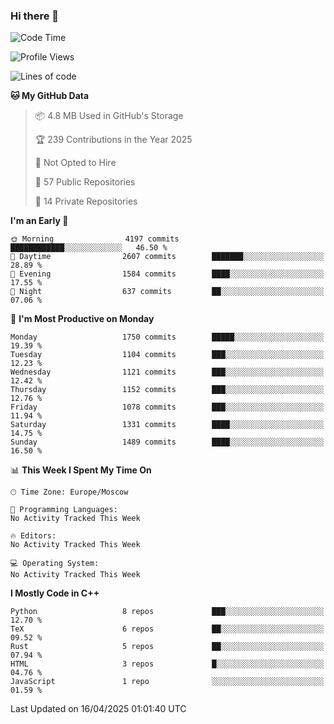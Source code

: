 ### Hi there 👋

<!--
**SemenMartynov/SemenMartynov** is a ✨ _special_ ✨ repository because its `README.md` (this file) appears on your GitHub profile.

Here are some ideas to get you started:

- 🔭 I’m currently working on ...
- 🌱 I’m currently learning ...
- 👯 I’m looking to collaborate on ...
- 🤔 I’m looking for help with ...
- 💬 Ask me about ...
- 📫 How to reach me: ...
- 😄 Pronouns: ...
- ⚡ Fun fact: ...
-->

<!--START_SECTION:waka-->
![Code Time](http://img.shields.io/badge/Code%20Time-0%20secs-blue)

![Profile Views](http://img.shields.io/badge/Profile%20Views-0-blue)

![Lines of code](https://img.shields.io/badge/From%20Hello%20World%20I%27ve%20Written-7.6%20million%20lines%20of%20code-blue)

**🐱 My GitHub Data** 

> 📦 4.8 MB Used in GitHub's Storage 
 > 
> 🏆 239 Contributions in the Year 2025
 > 
> 🚫 Not Opted to Hire
 > 
> 📜 57 Public Repositories 
 > 
> 🔑 14 Private Repositories 
 > 
**I'm an Early 🐤** 

```text
🌞 Morning                4197 commits        ████████████░░░░░░░░░░░░░   46.50 % 
🌆 Daytime                2607 commits        ███████░░░░░░░░░░░░░░░░░░   28.89 % 
🌃 Evening                1584 commits        ████░░░░░░░░░░░░░░░░░░░░░   17.55 % 
🌙 Night                  637 commits         ██░░░░░░░░░░░░░░░░░░░░░░░   07.06 % 
```
📅 **I'm Most Productive on Monday** 

```text
Monday                   1750 commits        █████░░░░░░░░░░░░░░░░░░░░   19.39 % 
Tuesday                  1104 commits        ███░░░░░░░░░░░░░░░░░░░░░░   12.23 % 
Wednesday                1121 commits        ███░░░░░░░░░░░░░░░░░░░░░░   12.42 % 
Thursday                 1152 commits        ███░░░░░░░░░░░░░░░░░░░░░░   12.76 % 
Friday                   1078 commits        ███░░░░░░░░░░░░░░░░░░░░░░   11.94 % 
Saturday                 1331 commits        ████░░░░░░░░░░░░░░░░░░░░░   14.75 % 
Sunday                   1489 commits        ████░░░░░░░░░░░░░░░░░░░░░   16.50 % 
```


📊 **This Week I Spent My Time On** 

```text
🕑︎ Time Zone: Europe/Moscow

💬 Programming Languages: 
No Activity Tracked This Week

🔥 Editors: 
No Activity Tracked This Week

💻 Operating System: 
No Activity Tracked This Week
```

**I Mostly Code in C++** 

```text
Python                   8 repos             ███░░░░░░░░░░░░░░░░░░░░░░   12.70 % 
TeX                      6 repos             ██░░░░░░░░░░░░░░░░░░░░░░░   09.52 % 
Rust                     5 repos             ██░░░░░░░░░░░░░░░░░░░░░░░   07.94 % 
HTML                     3 repos             █░░░░░░░░░░░░░░░░░░░░░░░░   04.76 % 
JavaScript               1 repo              ░░░░░░░░░░░░░░░░░░░░░░░░░   01.59 % 
```




 Last Updated on 16/04/2025 01:01:40 UTC
<!--END_SECTION:waka-->